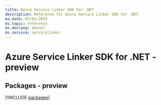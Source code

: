 ```yaml
---
title: Azure Service Linker SDK for .NET
description: Reference for Azure Service Linker SDK for .NET
ms.date: 07/01/2025
ms.topic: reference
ms.devlang: dotnet
ms.service: servicelinker
---
```

# Azure Service Linker SDK for .NET - preview
## Packages - preview
[!INCLUDE [packages](service-linker-index.md)]